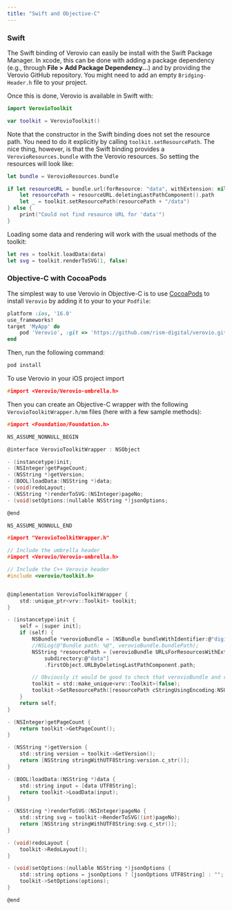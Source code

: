```yaml
---
title: "Swift and Objective-C"
---
```


### Swift

The Swift binding of Verovio can easily be install with the Swift Package Manager. In xcode, this can be done with adding a package dependency (e.g., through **File > Add Package Dependency...**) and by providing the Verovio GitHub repository. You might need to add an empty `Bridging-Header.h` file to your project.

Once this is done, Verovio is available in Swift with:

```swift
import VerovioToolkit

var toolkit = VerovioToolkit()
```

Note that the constructor in the Swift binding does not set the resource path. You need to do it explicitly by calling `toolkit.setResourcePath`. The nice thing, however, is that the Swift binding provides a `VerovioResources.bundle` with the Verovio resources. So setting the resources will look like:

```swift
let bundle = VerovioResources.bundle

if let resourceURL = bundle.url(forResource: "data", withExtension: nil) {
    let resourcePath = resourceURL.deletingLastPathComponent().path
    let _ = toolkit.setResourcePath(resourcePath + "/data")
} else {
    print("Could not find resource URL for 'data'")
}
```

Loading some data and rendering will work with the usual methods of the toolkit:
```swift
let res = toolkit.loadData(data)
let svg = toolkit.renderToSVG(1, false)
```

### Objective-C with CocoaPods

The simplest way to use Verovio in Objective-C is to use [CocoaPods](http://cocoapods.org/) to install `Verovio` by adding it to your to your `Podfile`:

```ruby
platform :ios, '16.0'
use_frameworks!
target 'MyApp' do
	pod 'Verovio', :git => 'https://github.com/rism-digital/verovio.git', :branch => 'master'
end
```

Then, run the following command:

```bash
pod install
```

To use Verovio in your iOS project import

```cpp
#import <Verovio/Verovio-umbrella.h>
```

Then you can create an Objective-C wrapper with the following `VerovioToolkitWrapper.h/mm` files (here with a few sample methods):

```c
#import <Foundation/Foundation.h>

NS_ASSUME_NONNULL_BEGIN

@interface VerovioToolkitWrapper : NSObject

- (instancetype)init;
- (NSInteger)getPageCount;
- (NSString *)getVersion;
- (BOOL)loadData:(NSString *)data;
- (void)redoLayout;
- (NSString *)renderToSVG:(NSInteger)pageNo;
- (void)setOptions:(nullable NSString *)jsonOptions;

@end

NS_ASSUME_NONNULL_END
```

```c
#import "VerovioToolkitWrapper.h"

// Include the umbrella header
#import <Verovio/Verovio-umbrella.h>

// Include the C++ Verovio header
#include <verovio/toolkit.h>


@implementation VerovioToolkitWrapper {
    std::unique_ptr<vrv::Toolkit> toolkit;
}

- (instancetype)init {
    self = [super init];
    if (self) {
        NSBundle *verovioBundle = [NSBundle bundleWithIdentifier:@"digital.rism.VerovioFramework"];
        //NSLog(@"Bundle path: %@", verovioBundle.bundlePath);
        NSString *resourcePath = [verovioBundle URLsForResourcesWithExtension:@"xml"
            subdirectory:@"data"]
            .firstObject.URLByDeletingLastPathComponent.path;

        // Obviously it would be good to check that verovioBundle and resourcePath are not nil
        toolkit = std::make_unique<vrv::Toolkit>(false);
        toolkit->SetResourcePath([resourcePath cStringUsingEncoding:NSUTF8StringEncoding]);
    }
    return self;
}

- (NSInteger)getPageCount {
    return toolkit->GetPageCount();
}

- (NSString *)getVersion {
    std::string version = toolkit->GetVersion();
    return [NSString stringWithUTF8String:version.c_str()];
}

- (BOOL)loadData:(NSString *)data {
    std::string input = [data UTF8String];
    return toolkit->LoadData(input);
}

- (NSString *)renderToSVG:(NSInteger)pageNo {
    std::string svg = toolkit->RenderToSVG((int)pageNo);
    return [NSString stringWithUTF8String:svg.c_str()];
}

- (void)redoLayout {
    toolkit->RedoLayout();
}

- (void)setOptions:(nullable NSString *)jsonOptions {
    std::string options = jsonOptions ? [jsonOptions UTF8String] : "";
    toolkit->SetOptions(options);
}

@end
```